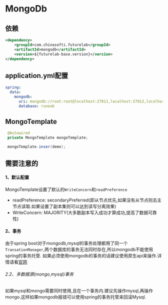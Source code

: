 # MongoDb

## 依赖

```xml
<dependency>
    <groupId>com.chinasofti.futurelab</groupId>
    <artifactId>mongodb</artifactId>
    <version>${futurelab-base.version}</version>
</dependency>
```

## application.yml配置

```yaml
spring:
  data:
    mongodb:
      uri: mongodb://root:root@localhost:27011,localhost:27013,localhost:27012/?authSource=admin
      database: runoob
```

## MongoTemplate

```java
 @Autowired
 private MongoTemplate mongoTemplate;

 mongoTemplate.inser(demo);
```

## 需要注意的

#### 1、默认配置

MongoTemplate设置了默认的`WriteConcern`和`readPreference`

- readPreference: secondaryPreferred(即从节点优先,如果没有从节点则去主节点读取.如果设置了副本集则可以达到读写分离效果)
- WriteConcern: MAJORITY(大多数副本写入成功才算成功,提高了数据可靠性)

#### 2、事务

由于spring boot对于mongodb,mysql的事务处理都用了同一个`TransationManager`,两个数据库的事务无法同时存在,所以mongodb不能使用spring的事务托管. 如果必须使用mongodb的事务的话建议使用原生api来操作.详情请看[官网](https://docs.mongodb.com/manual/core/transactions/)

###### 2.2、多数据源(mongo,mysql)事务

如果mysql和mongo需要同时使用,且在一个事务内.建议先操作mysql,再操作mongo.这样如果mongodb报错可以使用spring的事务托管来回滚Mysql.